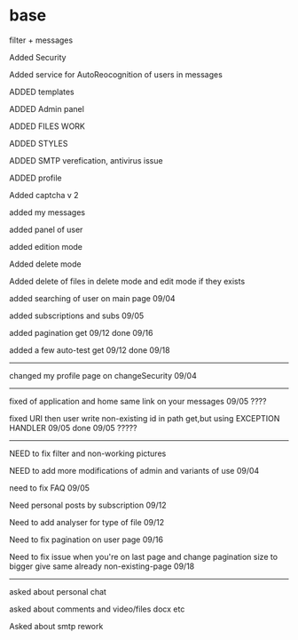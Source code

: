 # base
filter + messages

Added Security

Added service for AutoReocognition of users in messages

ADDED templates

ADDED Admin panel

ADDED FILES WORK

ADDED STYLES

ADDED SMTP verefication, antivirus issue

ADDED profile

Added captcha v 2

added my messages

added panel of user

added edition mode

Added delete mode

Added delete of files in delete mode and edit mode if they exists

added searching of user on main page 09/04

added subscriptions and subs 09/05

added pagination get 09/12 done 09/16

added a few auto-test get 09/12 done 09/18

-----------------------------------------------------------------------

changed my profile page on changeSecurity 09/04

-----------------------------------------------------------------------

fixed of application and home same link on your messages 09/05 ????

fixed URI then user write non-existing id in path get,but using EXCEPTION HANDLER 09/05 done 09/05 ?????

-----------------------------------------------------------------------

NEED to fix filter and non-working pictures

NEED to add more modifications of admin and variants of use 09/04

need to fix FAQ 09/05

Need personal posts by subscription 09/12

Need to add analyser for type of file 09/12

Need to fix pagination on user page 09/16

Need to fix issue when you're on last page and change pagination size to bigger give same already non-existing-page  09/18

-----------------------------------------------------------------------

asked about personal chat

asked about comments and video/files docx etc

Asked about smtp rework
